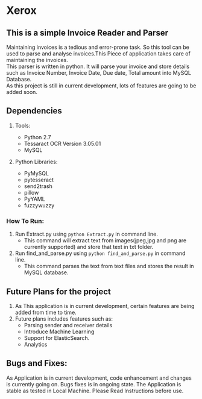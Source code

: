 # Xerox
## This is a simple Invoice Reader and Parser

Maintaining invoices is a tedious and error-prone task. So this tool can be used to parse and analyse invoices.This Piece of application takes care of maintaining the invoices.  
This parser is written in python. It will parse your invoice and store details such as Invoice Number, Invoice Date, Due date, Total amount into MySQL Database.  
As this project is still in current development, lots of features are going to be added soon.

## Dependencies
1. Tools:
    * Python 2.7 
    * Tessaract OCR Version 3.05.01
    * MySQL
    
2. Python Libraries:
    * PyMySQL
    * pytesseract
    * send2trash
    * pillow
    * PyYAML
    * fuzzywuzzy
    
### How To Run:
1. Run Extract.py using ```python Extract.py``` in command line. 
    * This command will extract text from images(jpeg,jpg and png are currently supported) and store that text in txt folder.
2. Run find_and_parse.py using ```python find_and_parse.py``` in command line.
    * This command parses the text from text files and stores the result in MySQL database.

## Future Plans for the project
1. As This application is in current development, certain features are being added from time to time.
2. Future plans includes features such as: 
    * Parsing sender and receiver details
    * Introduce Machine Learning 
    * Support for ElasticSearch.
    * Analytics
    
## Bugs and Fixes:
As Application is in current development, code enhancement and changes is currently going on. Bugs fixes is in ongoing state. The Application is stable as tested in Local Machine. Please Read Instructions before use.
